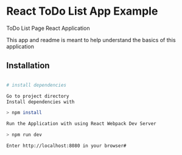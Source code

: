 # React ToDo List App Example
  

ToDo List Page React Application

This app and readme is meant to help understand the basics of this application

## Installation

``` bash

# install dependencies

Go to project directory
Install dependencies with 

> npm install 

Run the Application with using React Webpack Dev Server

> npm run dev

Enter http://localhost:8080 in your browser#
